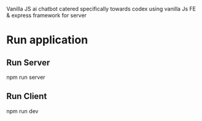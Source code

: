 Vanilla JS ai chatbot catered specifically towards codex using vanilla Js FE & express framework for server

# Run application

## Run Server

npm run server

## Run Client

npm run dev
